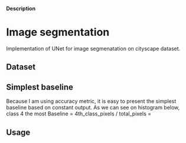 __Description__
    
# Image segmentation 
  Implementation of UNet for image segmenatation on cityscape dataset.

## Dataset



## Simplest baseline
  Because I am using accuracy metric, it is easy to present the simplest baseline based on constant output. As we can see on histogram below, class 4 the most
  Baseline = 4th_class_pixels / total_pixels =

## Usage
